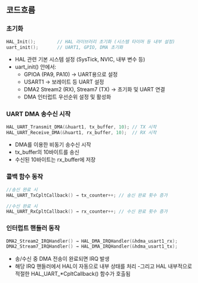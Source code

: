 ## 코드흐름

### 초기화
```c
HAL_Init();        // HAL 라이브러리 초기화 (시스템 타이머 등 내부 설정)
uart_init();       // UART1, GPIO, DMA 초기화
```
- HAL 관련 기본 시스템 설정 (SysTick, NVIC, 내부 변수 등)
- uart_init() 안에서:
  - GPIOA (PA9, PA10) → UART용으로 설정
  - USART1 → 보레이트 등 UART 설정
  - DMA2 Stream2 (RX), Stream7 (TX) → 초기화 및 UART 연결
  - DMA 인터럽트 우선순위 설정 및 활성화

### UART DMA 송수신 시작
```c
HAL_UART_Transmit_DMA(&huart1, tx_buffer, 10); // TX 시작
HAL_UART_Receive_DMA(&huart1, rx_buffer, 10);  // RX 시작
```
- DMA를 이용한 비동기 송수신 시작
- tx_buffer의 10바이트를 송신
- 수신된 10바이트는 rx_buffer에 저장

### 콜백 함수 동작
```c
//송신 완료 시 
HAL_UART_TxCpltCallback() → tx_counter++; // 송신 완료 횟수 증가
```
```c
//수신 완료 시
HAL_UART_RxCpltCallback() → rx_counter++; // 수신 완료 횟수 증가
```

### 인터럽트 핸들러 동작
```c
DMA2_Stream2_IRQHandler() → HAL_DMA_IRQHandler(&hdma_usart1_rx);
DMA2_Stream7_IRQHandler() → HAL_DMA_IRQHandler(&hdma_usart1_tx);
```
- 송/수신 중 DMA 전송이 완료되면 IRQ 발생
- 해당 IRQ 핸들러에서 HAL이 자동으로 내부 상태를 처리
-그리고 HAL 내부적으로 적절한 HAL_UART_*CpltCallback() 함수가 호출됨
 

